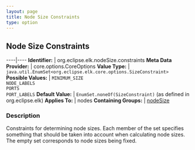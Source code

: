 ```yaml
---
layout: page
title: Node Size Constraints
type: option
---
```

## Node Size Constraints

----|----
**Identifier:** | org.eclipse.elk.nodeSize.constraints
**Meta Data Provider:** | core.options.CoreOptions
**Value Type:** | `java.util.EnumSet<org.eclipse.elk.core.options.SizeConstraint>`
**Possible Values:** | `MINIMUM_SIZE`<br>`NODE_LABELS`<br>`PORTS`<br>`PORT_LABELS`
**Default Value:** | `EnumSet.noneOf(SizeConstraint)` (as defined in org.eclipse.elk)
**Applies To:** | nodes
**Containing Groups:** | [nodeSize](org-eclipse-elk-nodeSize)

### Description

Constraints for determining node sizes. Each member of the set specifies something that should be taken into account when calculating node sizes. The empty set corresponds to node sizes being fixed.
